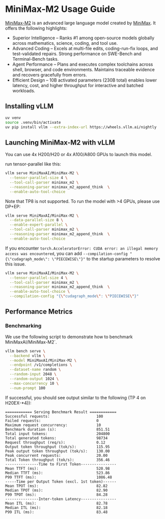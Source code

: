 # MiniMax-M2 Usage Guide

[MiniMax-M2](https://huggingface.co/MiniMaxAI/MiniMax-M2) is an advanced large language model created by [MiniMax](https://www.minimax.io/). It offers the following highlights:

* Superior Intelligence – Ranks #1 among open-source models globally across mathematics, science, coding, and tool use.
* Advanced Coding – Excels at multi-file edits, coding-run-fix loops, and test-validated repairs. Strong performance on SWE-Bench and Terminal-Bench tasks.
* Agent Performance – Plans and executes complex toolchains across shell, browser, and code environments. Maintains traceable evidence and recovers gracefully from errors.
* Efficient Design – 10B activated parameters (230B total) enables lower latency, cost, and higher throughput for interactive and batched workloads.

## Installing vLLM

```bash
uv venv
source .venv/bin/activate
uv pip install vllm --extra-index-url https://wheels.vllm.ai/nightly
```

## Launching MiniMax-M2 with vLLM

You can use 4x H200/H20 or 4x A100/A800 GPUs to launch this model.

run tensor-parallel like this:

```bash
vllm serve MiniMaxAI/MiniMax-M2 \
  --tensor-parallel-size 4 \
  --tool-call-parser minimax_m2 \
  --reasoning-parser minimax_m2_append_think  \
  --enable-auto-tool-choice
```

Note that TP8 is not supported. To run the model with >4 GPUs, please use DP+EP:

```bash
vllm serve MiniMaxAI/MiniMax-M2 \
  --data-parallel-size 8 \
  --enable-expert-parallel \
  --tool-call-parser minimax_m2 \
  --reasoning-parser minimax_m2_append_think  \
  --enable-auto-tool-choice
```

If you encounter `torch.AcceleratorError: CUDA error: an illegal memory access was encountered`, you can add `--compilation-config "{\"cudagraph_mode\": \"PIECEWISE\"}"` to the startup parameters to resolve this issue. 

```bash
vllm serve MiniMaxAI/MiniMax-M2 \
  --tensor-parallel-size 4 \
  --tool-call-parser minimax_m2 \
  --reasoning-parser minimax_m2_append_think  \
  --enable-auto-tool-choice \
  --compilation-config "{\"cudagraph_mode\": \"PIECEWISE\"}"
```
## Performance Metrics


### Benchmarking

We use the following script to demonstrate how to benchmark MiniMaxAI/MiniMax-M2`.

```bash
vllm bench serve \
  --backend vllm \
  --model MiniMaxAI/MiniMax-M2 \
  --endpoint /v1/completions \
  --dataset-name random \
  --random-input 2048 \
  --random-output 1024 \
  --max-concurrency 10 \
  --num-prompt 100 
```


If successful, you should see output similar to the following (TP 4 on H20EX-*4)):

```
============ Serving Benchmark Result ============
Successful requests:                     100       
Failed requests:                         0         
Maximum request concurrency:             10        
Benchmark duration (s):                  851.51    
Total input tokens:                      204800    
Total generated tokens:                  98734     
Request throughput (req/s):              0.12      
Output token throughput (tok/s):         115.95    
Peak output token throughput (tok/s):    130.00    
Peak concurrent requests:                20.00     
Total Token throughput (tok/s):          356.46    
---------------Time to First Token----------------
Mean TTFT (ms):                          520.98    
Median TTFT (ms):                        523.86    
P99 TTFT (ms):                           1086.48   
-----Time per Output Token (excl. 1st token)------
Mean TPOT (ms):                          82.82     
Median TPOT (ms):                        82.90     
P99 TPOT (ms):                           84.28     
---------------Inter-token Latency----------------
Mean ITL (ms):                           82.78     
Median ITL (ms):                         82.18     
P99 ITL (ms):                            83.48 
```
